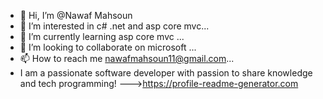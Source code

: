 - 👋 Hi, I’m @Nawaf Mahsoun
- 👀 I’m interested in  c# .net and asp core mvc...
- 🌱 I’m currently learning  asp core mvc ...
- 💞️ I’m looking to collaborate on microsoft ...
- 📫 How to reach me  nawafmahsoun11@gmail.com...
- I am a passionate software developer with passion to share knowledge and tech programming!
--->https://profile-readme-generator.com
<!---
NawafMahs/NawafMahs is a ✨ special ✨ repository because its `README.md` (this file) appears on your GitHub profile.
You can click the Preview link to take a look at your changes.
